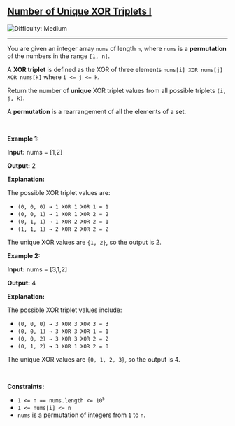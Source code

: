 <h2><a href="https://leetcode.com/problems/number-of-unique-xor-triplets-i">Number of Unique XOR Triplets I</a></h2> <img src='https://img.shields.io/badge/Difficulty-Medium-orange' alt='Difficulty: Medium' /><hr><p>You are given an integer array <code>nums</code> of length <code>n</code>, where <code>nums</code> is a <strong>permutation</strong> of the numbers in the range <code>[1, n]</code>.</p>

<p>A <strong>XOR triplet</strong> is defined as the XOR of three elements <code>nums[i] XOR nums[j] XOR nums[k]</code> where <code>i &lt;= j &lt;= k</code>.</p>

<p>Return the number of <strong>unique</strong> XOR triplet values from all possible triplets <code>(i, j, k)</code>.</p>

<p>A <strong>permutation</strong> is a rearrangement of all the elements of a set.</p>

<p>&nbsp;</p>
<p><strong class="example">Example 1:</strong></p>

<div class="example-block">
<p><strong>Input:</strong> <span class="example-io">nums = [1,2]</span></p>

<p><strong>Output:</strong> <span class="example-io">2</span></p>

<p><strong>Explanation:</strong></p>

<p>The possible XOR triplet values are:</p>

<ul>
	<li><code>(0, 0, 0) &rarr; 1 XOR 1 XOR 1 = 1</code></li>
	<li><code>(0, 0, 1) &rarr; 1 XOR 1 XOR 2 = 2</code></li>
	<li><code>(0, 1, 1) &rarr; 1 XOR 2 XOR 2 = 1</code></li>
	<li><code>(1, 1, 1) &rarr; 2 XOR 2 XOR 2 = 2</code></li>
</ul>

<p>The unique XOR values are <code>{1, 2}</code>, so the output is 2.</p>
</div>

<p><strong class="example">Example 2:</strong></p>

<div class="example-block">
<p><strong>Input:</strong> <span class="example-io">nums = [3,1,2]</span></p>

<p><strong>Output:</strong> <span class="example-io">4</span></p>

<p><strong>Explanation:</strong></p>

<p>The possible XOR triplet values include:</p>

<ul>
	<li><code>(0, 0, 0) &rarr; 3 XOR 3 XOR 3 = 3</code></li>
	<li><code>(0, 0, 1) &rarr; 3 XOR 3 XOR 1 = 1</code></li>
	<li><code>(0, 0, 2) &rarr; 3 XOR 3 XOR 2 = 2</code></li>
	<li><code>(0, 1, 2) &rarr; 3 XOR 1 XOR 2 = 0</code></li>
</ul>

<p>The unique XOR values are <code>{0, 1, 2, 3}</code>, so the output is 4.</p>
</div>

<p>&nbsp;</p>
<p><strong>Constraints:</strong></p>

<ul>
	<li><code>1 &lt;= n == nums.length &lt;= 10<sup>5</sup></code></li>
	<li><code>1 &lt;= nums[i] &lt;= n</code></li>
	<li><code>nums</code> is a permutation of integers from <code>1</code> to <code>n</code>.</li>
</ul>
